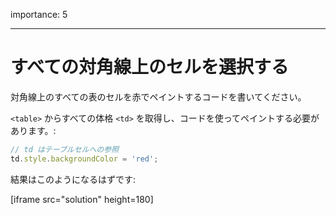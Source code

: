 importance: 5

---

# すべての対角線上のセルを選択する

対角線上のすべての表のセルを赤でペイントするコードを書いてください。

`<table>` からすべての体格 `<td>` を取得し、コードを使ってペイントする必要があります。:

```js
// td はテーブルセルへの参照
td.style.backgroundColor = 'red';
```

結果はこのようになるはずです:

[iframe src="solution" height=180]
